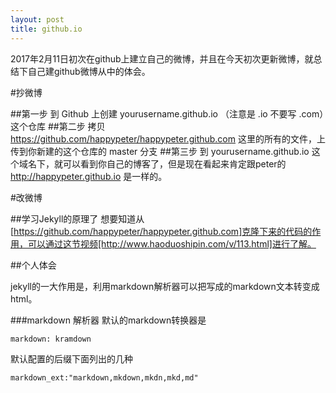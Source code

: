 ```yaml
---
layout: post
title: github.io
---
```

2017年2月11日初次在github上建立自己的微博，并且在今天初次更新微博，就总结下自己建github微博从中的体会。

#抄微博

##第一步
到 Github 上创建 yourusername.github.io （注意是 .io 不要写 .com）这个仓库
##第二步
拷贝 https://github.com/happypeter/happypeter.github.com 这里的所有的文件，上传到你新建的这个仓库的 master 分支
##第三步
到 yourusername.github.io 这个域名下，就可以看到你自己的博客了，但是现在看起来肯定跟peter的 http://happypeter.github.io 是一样的。

#改微博

##学习Jekyll的原理了
想要知道从[https://github.com/happypeter/happypeter.github.com]克隆下来的代码的作用，可以通过这节视频[http://www.haoduoshipin.com/v/113.html]进行了解。

##个人体会

jekyll的一大作用是，利用markdown解析器可以把写成的markdown文本转变成html。

###markdown 解析器
默认的markdown转换器是
```
markdown: kramdown
```

默认配置的后缀下面列出的几种

```
markdown_ext:"markdown,mkdown,mkdn,mkd,md"
```
